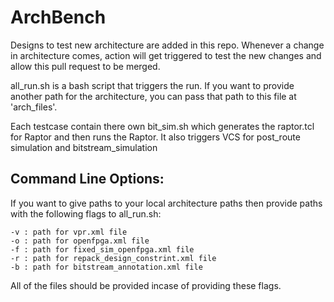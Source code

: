 # ArchBench

Designs to test new architecture are added in this repo. Whenever a change in architecture comes, action will get triggered to test the new changes and allow this pull request to be merged.

all_run.sh is a bash script that triggers the run. If you want to provide another path for the architecture, you can pass that path to this file at 'arch_files'. 

Each testcase contain there own bit_sim.sh which generates the raptor.tcl for Raptor and then runs the Raptor. It also triggers VCS for post_route simulation and bitstream_simulation

## Command Line Options:

If you want to give paths to your local architecture paths then provide paths with the following flags to all_run.sh:

    -v : path for vpr.xml file
    -o : path for openfpga.xml file
    -f : path for fixed_sim_openfpga.xml file
    -r : path for repack_design_constrint.xml file
    -b : path for bitstream_annotation.xml file

All of the files should be provided incase of providing these flags.

